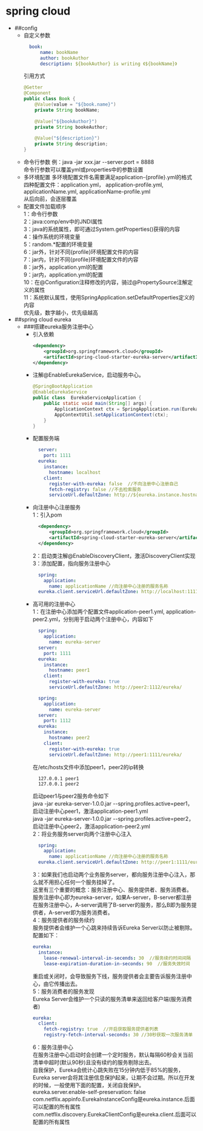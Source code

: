 # spring cloud

* ##config
  * 自定义参数
    ```yaml
      book: 
          name: bookName
          author: bookAuthor
          description: ${bookAuthor} is writing 《${bookName}》 
      ```
    引用方式
    ```java
    @Getter
    @Component
    public class Book {
        @Value(value = "${book.name}")
        private String bookName;
        
        @Value("${bookAuthor}")
        private String bookeAuthor;
        
        @Value("${description}")
        private String description;
    }
    ```
  * 命令行参数
    例：java -jar xxx.jar --server.port = 8888<br>
    命令行参数可以覆盖yml或properties中的参数设置<br>
  * 多环境配置
    多环境配置文件名需要满足application-{profile}.yml的格式<br>
    四种配置文件：application.yml， application-profile.yml, applicationName.yml, applicationName-profile.yml<br>
    从后向前，会逐层覆盖<br>
  * 配置文件加载顺序<br>
    1：命令行参数 <br>
    2：java:comp/env中的JNDI属性<br>
    3：java的系统属性，即可通过System.getProperties()获得的内容<br>
    4：操作系统的环境变量<br>
    5：random.*配置的环境变量<br>
    6：jar外，针对不同{profile}环境配置文件的内容<br>
    7：jar内，针对不同{profile}环境配置文件的内容<br>
    8：jar外，application.yml的配置<br>
    9：jar内，application.yml的配置<br>
    10：在@Configuration注释修改的内容，骑过@PropertySource注解定义的属性<br>
    11：系统默认属性，使用SpringApplication.setDefaultProperties定义的内容<br>
    优先级，数字越小，优先级越高
* ##spring cloud eureka
  * ###搭建eureka服务注册中心
    * 引入依赖
      ```xml
      <dependency>
          <groupId>org.springframework.cloud</groupId>
          <artifactId>spring-cloud-starter-eureka-server</artifactId>
      </dependency>
      ```
    * 注解@EnableEurekaService，启动服务中心。
      ```java
      @SpringBootApplication
      @EnableEurekaService
      public class  EurekaServiceApplication {
          public static void main(String[] args) {
              ApplicationContext ctx = SpringApplication.run(EurekaServiceApplication.class, args);
              AppContextUtil.setApplicationContext(ctx);
          }
      }
      ```
    * 配置服务端
      ```yaml
        server:
          port: 1111
        eureka:
          instance:
            hostname: localhost
          client:
            register-with-eureka: false  //不向注册中心注册自己
            fetch-registry: false //不去检索服务
            serviceUrl.defaultZone: http://${eureka.instance.hostname}:${server.port}/eureka
      ```
    * 向注册中心注册服务<br>
      1：引入pom
        ```xml
          <dependency>
              <groupId>org.springframework.cloud</groupId>
              <artifactId>spring-cloud-starter-eureka-server</artifactId>
          </dependency>
        ```
      2：启动类注解@EnableDiscoveryClient，激活DiscoveryClient实现<br>
      3：添加配置，指向服务注册中心
        ```yaml
          spring:
            application:
              name: applicationName //向注册中心注册的服务名称
          eureka.client.serviceUrl.defaultZone: http://localhost:1111/eureka/
        ```
    * 高可用的注册中心<br>
      1：在注册中心添加两个配置文件application-peer1.yml, application-peer2.yml，分别用于启动两个注册中心，内容如下
        ```yaml
          spring:
            application:
              name: eureka-server
          server:
            port: 1111
          eureka:
            instance:
              hostname: peer1
            client:
              register-with-eureka: true
              serviceUrl.defaultZone: http://peer2:1112/eureka/
        ```
        ```yaml
          spring:
            application:
              name: eureka-server
          server:
            port: 1112
          eureka:
            instance:
              hostname: peer2
            client:
              register-with-eureka: true
              serviceUrl.defaultZone: http://peer1:1111/eureka/
        ```
        在/etc/hosts文件中添加peer1，peer2的ip转换
        ```text
          127.0.0.1 peer1
          127.0.0.1 peer2
        ```
        启动peer1与peer2服务命令如下<br>
        java -jar eureka-server-1.0.0.jar --spring.profiles.active=peer1，启动注册中心peer1，激活application-peer1.yml<br>
        java -jar eureka-server-1.0.0.jar --spring.profiles.active=peer2，启动注册中心peer2，激活application-peer2.yml<br>
      2：将业务服务server向两个注册中心注入
        ```yaml
          spring:
            application:
              name: applicationName //向注册中心注册的服务名称
          eureka.client.serviceUrl.defaultZone: http://peer1:1111/eureka/,http://peer2:1111/eureka/
        ```
      3：如果我们也启动两个业务服务server，都向服务注册中心注入，那么就不用担心任何一个服务挂掉了。<br>
        这里有三个重要的概念：服务注册中心、服务提供者、服务消费者。<br>
        服务注册中心即为eureka-server，如果A-server，B-server都注册在服务注册中心，A-server调用了B-server的服务，那么B即为服务提供者，A-server即为服务消费者。<br>
      4：服务提供者的服务续约<br>
        服务提供者会维护一个心跳来持续告诉Eureka Server以防止被剔除。配置如下：
        ```yaml
        eureka:
          instance:
            lease-renewal-interval-in-secends: 30  //服务续约时间间隔
            lease-expiration-duration-in-seconds: 90  //服务失效时间
        ```
        重启或关闭时，会导致服务下线，服务提供者会主要告诉服务注册中心，由它传播出去。<br>
      5：服务消费者的服务发现<br>
        Eureka Server会维护一个只读的服务清单来返回给客户端(服务消费者)<br>
        ```yaml
        eureka:
          client:
            fetch-registry: true  //开启获取服务提供者列表
            registry-fetch-interval-seconds: 30 //30秒获取一次服务清单
        ```
      6：服务注册中心<br>
         在服务注册中心启动时会创建一个定时服务，默认每隔60秒会关当前清单中超时(默认90秒)且没有续约的服务剔除出去。<br>
         自我保护，Eureka会统计心跳失败在15分钟内低于85%的服务，Eureka server会将其注册信息保护起来，让期不会过期。所以在开发的时候，一般使用下面的配置，关闭自我保护。<br>
         eureka.server.enable-self-preservation: false<br>
         com.netflix.appinfo.EurekaInstanceConfig是eureka.instance.后面可以配置的所有属性<br>
         com.netflix.discovery.EurekaClientConfig是eureka.client.后面可以配置的所有属性<br>